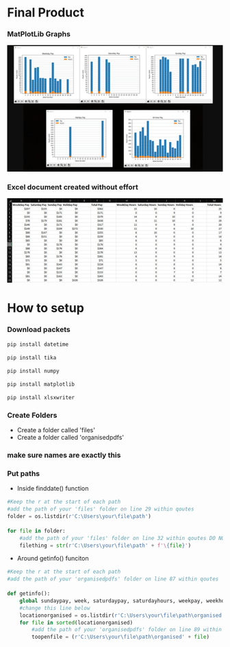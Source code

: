# Final Product
### MatPlotLib Graphs 
![alt text](https://github.com/Kamushy/Deputy-payslips-data-grab-and-graph/blob/main/Graphs.jpg?raw=true)
### Excel document created without effort
![alt text](https://github.com/Kamushy/Deputy-payslips-data-grab-and-graph/blob/main/Excel%20document.jpg?raw=true)
# How to setup
### Download packets
```ruby
pip install datetime
```
```ruby
pip install tika
```
```ruby
pip install numpy
```
```ruby
pip install matplotlib
```
```ruby
pip install xlsxwriter
```
### Create Folders
- Create a folder called 'files'
- Create a folder called 'organisedpdfs'
### make sure names are exactly this

### Put paths
- Inside finddate() function
```python
#Keep the r at the start of each path
#add the path of your 'files' folder on line 29 within qoutes
folder = os.listdir(r'C:\Users\your\file\path')

for file in folder:
    #add the path of your 'files' folder on line 32 within qoutes DO NOT REPLACE AFTER THE + 
    filething = str(r'C:\Users\your\file\path' + f'\{file}')
```

- Around getinfo() funciton
```python
#Keep the r at the start of each path
#add the path of your 'organisedpdfs' folder on line 87 within qoutes

def getinfo():
    global sundaypay, week, saturdaypay, saturdayhours, weekpay, weekhours, holidayhours, holidaypay, totalpay, totalhours
    #change this line below
    locationorganised = os.listdir(r'C:\Users\your\file\path\organised')
    for file in sorted(locationorganised)
        #add the path of your 'organisedpdfs' folder on line 89 within qoutes AGAIN please keep the r
        toopenfile = (r'C:\Users\your\file\path\organised' + file)
```
